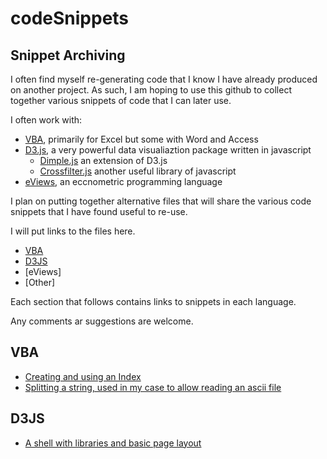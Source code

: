 codeSnippets
============

## Snippet Archiving

I often  find myself re-generating code that  I know I have already produced on another project.  As such, I am hoping to use this github to collect together various snippets of code that I can later use.

I often work with:

* [VBA](http://msdn.microsoft.com/en-us/office/ff688774.aspx), primarily for Excel but some with Word and Access  
* [D3.js](http://www.d3js.org), a very powerful data visualiaztion package written in javascript  
  * [Dimple.js](http://www.Dimplejs.org) an extension of D3.js
  * [Crossfilter.js](http://square.github.io/crossfilter/) another useful library of javascript
* [eViews](http://www.eviews.com/home.html), an eccnometric programming language

I plan on putting together alternative files that will share the various code snippets that I have found useful to re-use.

I will put links to the files here.

* [VBA](#vba-stuff)
* [D3JS](#d3-stuff)
* [eViews]
* [Other]

Each section that follows contains links to snippets in each language.

Any comments ar suggestions are welcome.

## <a name="vba-stuff" href="#vba-stuff"></a> VBA
* [Creating and using an Index](https://github.com/LessGoudarzi/codeSnippets/blob/master/examplesVBA.md)
* [Splitting a string, used in my case to allow reading an ascii file](https://github.com/LessGoudarzi/codeSnippets/blob/master/Splitter_read_acsii.md) 

## <a name="d3-stuff" href="#vba-stuff"></a> D3JS
* [A shell with libraries and basic page layout](https://github.com/LessGoudarzi/codeSnippets/blob/master/shell_template.md)
